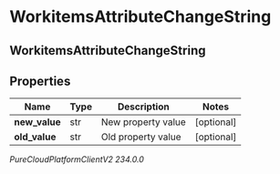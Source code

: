 # WorkitemsAttributeChangeString

## WorkitemsAttributeChangeString

## Properties

|Name | Type | Description | Notes|
|------------ | ------------- | ------------- | -------------|
| **new_value** | str | New property value | [optional] |
| **old_value** | str | Old property value | [optional] |



_PureCloudPlatformClientV2 234.0.0_
